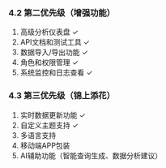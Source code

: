 ### 4.2 第二优先级（增强功能）

1. 高级分析仪表盘 ✓
2. API文档和测试工具 ✓
3. 数据导入/导出功能 ✓
4. 角色和权限管理 ✓
5. 系统监控和日志查看 ✓ 

### 4.3 第三优先级（锦上添花）

1. 实时数据更新功能 ✓
2. 自定义主题支持 ✓
3. 多语言支持
4. 移动端APP包装
5. AI辅助功能（智能查询生成、数据分析建议） 